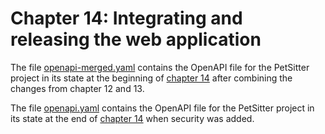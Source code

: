 # Chapter 14: Integrating and releasing the web application

The file [openapi-merged.yaml](openapi-merged.yaml) contains the OpenAPI file for the PetSitter project in its state at the beginning of [chapter 14](https://livebook.manning.com/book/designing-apis-with-swagger-and-openapi/chapter-14) after combining the changes from chapter 12 and 13.

The file [openapi.yaml](openapi.yaml) contains the OpenAPI file for the PetSitter project in its state at the end of [chapter 14](https://livebook.manning.com/book/designing-apis-with-swagger-and-openapi/chapter-14) when security was added.